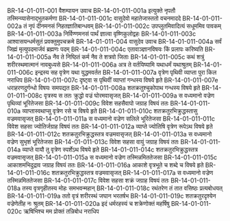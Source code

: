 BR-14-01-011-001	वैशम्पायन उवाच
BR-14-01-011-001a	इत्युक्ते नृपतौ तस्मिन्व्यासेनाद्भुतकर्मणा
BR-14-01-011-001c	वासुदेवो महातेजास्ततो वचनमाददे
BR-14-01-011-002a	तं नृपं दीनमनसं निहतज्ञातिबान्धवम्
BR-14-01-011-002c	उपप्लुतमिवादित्यं सधूममिव पावकम्
BR-14-01-011-003a	निर्विण्णमनसं पार्थं ज्ञात्वा वृष्णिकुलोद्वहः
BR-14-01-011-003c	आश्वासयन्धर्मसुतं प्रवक्तुमुपचक्रमे
BR-14-01-011-004	वासुदेव उवाच
BR-14-01-011-004a	सर्वं जिह्मं मृत्युपदमार्जवं ब्रह्मणः पदम्
BR-14-01-011-004c	एतावाञ्ज्ञानविषयः किं प्रलापः करिष्यति
BR-14-01-011-005a	नैव ते निष्ठितं कर्म नैव ते शत्रवो जिताः
BR-14-01-011-005c	कथं शत्रुं शरीरस्थमात्मानं नावबुध्यसे
BR-14-01-011-006a	अत्र ते वर्तयिष्यामि यथाधर्मं यथाश्रुतम्
BR-14-01-011-006c	इन्द्रस्य सह वृत्रेण यथा युद्धमवर्तत
BR-14-01-011-007a	वृत्रेण पृथिवी व्याप्ता पुरा किल नराधिप
BR-14-01-011-007c	दृष्ट्वा स पृथिवीं व्याप्तां गन्धस्य विषये हृते
BR-14-01-011-007e	धराहरणदुर्गन्धो विषयः समपद्यत
BR-14-01-011-008a	शतक्रतुश्चुकोपाथ गन्धस्य विषये हृते
BR-14-01-011-008c	वृत्रस्य स ततः क्रुद्धो वज्रं घोरमवासृजत्
BR-14-01-011-009a	स वध्यमानो वज्रेण पृथिव्यां भूरितेजसा
BR-14-01-011-009c	विवेश सहसैवापो जग्राह विषयं ततः
BR-14-01-011-010a	व्याप्तास्वथाप्सु वृत्रेण रसे च विषये हृते
BR-14-01-011-010c	शतक्रतुरभिक्रुद्धस्तासु वज्रमवासृजत्
BR-14-01-011-011a	स वध्यमानो वज्रेण सलिले भूरितेजसा
BR-14-01-011-011c	विवेश सहसा ज्योतिर्जग्राह विषयं ततः
BR-14-01-011-012a	व्याप्ते ज्योतिषि वृत्रेण रूपेऽथ विषये हृते
BR-14-01-011-012c	शतक्रतुरभिक्रुद्धस्तत्र वज्रमवासृजत्
BR-14-01-011-013a	स वध्यमानो वज्रेण सुभृशं भूरितेजसा
BR-14-01-011-013c	विवेश सहसा वायुं जग्राह विषयं ततः
BR-14-01-011-014a	व्याप्ते वायौ तु वृत्रेण स्पर्शेऽथ विषये हृते
BR-14-01-011-014c	शतक्रतुरभिक्रुद्धस्तत्र वज्रमवासृजत्
BR-14-01-011-015a	स वध्यमानो वज्रेण तस्मिन्नमिततेजसा
BR-14-01-011-015c	आकाशमभिदुद्राव जग्राह विषयं ततः
BR-14-01-011-016a	आकाशे वृत्रभूते च शब्दे च विषये हृते
BR-14-01-011-016c	शतक्रतुरभिक्रुद्धस्तत्र वज्रमवासृजत्
BR-14-01-011-017a	स वध्यमानो वज्रेण तस्मिन्नमिततेजसा
BR-14-01-011-017c	विवेश सहसा शक्रं जग्राह विषयं ततः
BR-14-01-011-018a	तस्य वृत्रगृहीतस्य मोहः समभवन्महान्
BR-14-01-011-018c	रथंतरेण तं तात वसिष्ठः प्रत्यबोधयत्
BR-14-01-011-019a	ततो वृत्रं शरीरस्थं जघान भरतर्षभ
BR-14-01-011-019c	शतक्रतुरदृश्येन वज्रेणेतीह नः श्रुतम्
BR-14-01-011-020a	इदं धर्मरहस्यं च शक्रेणोक्तं महर्षिषु
BR-14-01-011-020c	ऋषिभिश्च मम प्रोक्तं तन्निबोध नराधिप
